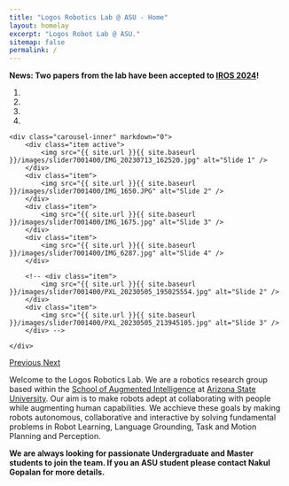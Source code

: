 ```yaml
---
title: "Logos Robotics Lab @ ASU - Home"
layout: homelay
excerpt: "Logos Robot Lab @ ASU."
sitemap: false
permalink: /
---
```


**News: Two papers from the lab have been accepted to [IROS 2024](https://iros2024-abudhabi.org/accepted-papers)!** 


<div markdown="0" id="carousel" class="carousel slide" data-ride="carousel" data-interval="4000" data-pause="hover" >
    <!-- Menu -->
    <ol class="carousel-indicators">
        <li data-target="#carousel" data-slide-to="0" class="active"></li>
        <li data-target="#carousel" data-slide-to="1"></li>
        <li data-target="#carousel" data-slide-to="2"></li>
        <li data-target="#carousel" data-slide-to="3"></li>
        <!-- <li data-target="#carousel" data-slide-to="3"></li> -->
        <!-- <li data-target="#carousel" data-slide-to="4"></li>
        <li data-target="#carousel" data-slide-to="5"></li>
        <li data-target="#carousel" data-slide-to="6"></li> -->
    </ol>

    <div class="carousel-inner" markdown="0">
        <div class="item active">
            <img src="{{ site.url }}{{ site.baseurl }}/images/slider7001400/IMG_20230713_162520.jpg" alt="Slide 1" />
        </div>
        <div class="item">
            <img src="{{ site.url }}{{ site.baseurl }}/images/slider7001400/IMG_1650.JPG" alt="Slide 2" />
        </div>
        <div class="item">
            <img src="{{ site.url }}{{ site.baseurl }}/images/slider7001400/IMG_1675.jpg" alt="Slide 3" />
        </div>
        <div class="item">
            <img src="{{ site.url }}{{ site.baseurl }}/images/slider7001400/IMG_6287.jpg" alt="Slide 4" />
        </div>

        <!-- <div class="item">
            <img src="{{ site.url }}{{ site.baseurl }}/images/slider7001400/PXL_20230505_195025554.jpg" alt="Slide 2" />
        </div>
        <div class="item">
            <img src="{{ site.url }}{{ site.baseurl }}/images/slider7001400/PXL_20230505_213945105.jpg" alt="Slide 3" />
        </div> -->

    </div>
  <a class="left carousel-control" href="#carousel" role="button" data-slide="prev">
    <span class="glyphicon glyphicon-chevron-left" aria-hidden="true"></span>
    <span class="sr-only">Previous</span>
  </a>
  <a class="right carousel-control" href="#carousel" role="button" data-slide="next">
    <span class="glyphicon glyphicon-chevron-right" aria-hidden="true"></span>
    <span class="sr-only">Next</span>
  </a>
</div>


Welcome to the Logos Robotics Lab. We are a robotics research group based within the [School of Augmented Intelligence](https://scai.engineering.asu.edu/) at [Arizona State University](https://www.asu.edu/). Our aim is to make robots adept at collaborating with people while augmenting human capabilities. 
We acchieve these goals by making robots autonomous, collaborative and interactive by solving fundamental problems in Robot Learning, Language Grounding, Task and Motion Planning and Perception.      

 **We are always looking for passionate Undergraduate and Master students to join the team. If you an ASU student please contact Nakul Gopalan for more details.** 

<!-- We are a dynamic research group, at the [Leiden Institute of Physics](http://www.physics.leidenuniv.nl) and soon at [LMU](https://www.physik.lmu.de/en/index.html). Our aim is to explore and understand quantum materials, including strange metals, high-temperature superconductors, and quantum critical electron matter. To this end, we develop new quantum sensing and quantum imaging instrumentation to get the key quantum mechanical degrees of freedom. We want to be able to build the perfect instruments to answer the scientific questions we deem most important (see [Research](research)). 


We are very much looking forward to being part of [LMU physics](https://www.physik.lmu.de/en/index.html)! We will build up our instruments right in the center of the city, in the “Sommerfeldkeller”, where Sommerfeld himself worked. We will exchange ideas with world class groups working in quantum physics, cold-atom many-body physics, and 2d quantum materials.

Our move to LMU will likely start around Summer 2024, depending on the state of renovations. 

Currently, we are located at Leiden University, the birthplace of superconductivity and home to Kamerlingh Onnes, Lorentz, Huygens, Einstein, de Sitter, and others (see e.g. [the wall of signatures from Ehrenfest lecturers](https://www.lorentz.leidenuniv.nl/history/colloquium/muur_heel.html)). 

We are grateful for funding from Leiden University, [LMU ](https://www.lmu.de) [NWO](www.nwo.nl) ([Vidi talent scheme](http://www.nwo.nl/en/research-and-results/programmes/Talent+Scheme) and the [Frontiers in Nanoscience program](https://www.universiteitleiden.nl/en/research/research-projects/science/frontiers-of-nanoscience-nanofront)), and from an [ERC starting and consolidator grants](https://erc.europa.eu/funding/starting-grants). -->

 <!-- **We are  looking for passionate new PhD students, Postdocs, and Master students to join the team** [(more info)]({{ site.url }}{{ site.baseurl }}/vacancies) **!** -->




<!-- <figure class="fourth">
  <img src="{{ site.url }}{{ site.baseurl }}/images/logopic/Logo_Leiden.jpg" style="width: 210px">
  <img src="{{ site.url }}{{ site.baseurl }}/images/logopic/Logo_Nanofront.jpg" style="width: 110px">
  <img src="{{ site.url }}{{ site.baseurl }}/images/logopic/Logo_NWO.jpg" style="width: 120px">
  <img src="{{ site.url }}{{ site.baseurl }}/images/logopic/Logo_ERC.jpg" style="width: 110px">
</figure> -->
